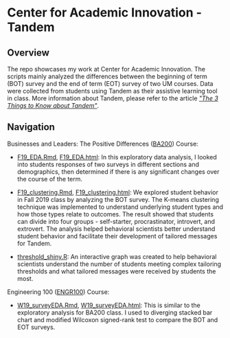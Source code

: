 # Center for Academic Innovation - Tandem

## Overview
The repo showcases my work at Center for Academic Innovation. The scripts mainly analyzed the differences between the beginning of term (BOT) survey and the end of term (EOT) survey of two UM courses. Data were collected from students using Tandem as their assistive learning tool in class. More information about Tandem, please refer to the article [*"The 3 Things to Know about Tandem"*](https://ai.umich.edu/blog/the-3-things-to-know-about-tandem/).

## Navigation

Businesses and Leaders: The Positive Differences ([BA200](https://github.com/mclu/CAI_Tandem/tree/master/BA200)) Course:
- [F19_EDA.Rmd](https://github.com/mclu/CAI_Tandem/blob/master/BA200/F19_EDA.Rmd), [F19_EDA.html](https://github.com/mclu/CAI_Tandem/blob/master/BA200/F19_EDA.html): In this exploratory data analysis, I looked into students responses of two surveys in different sections and demographics, then determined if there is any significant changes over the course of the term.

- [F19_clustering.Rmd](https://github.com/mclu/CAI_Tandem/blob/master/BA200/F19_clustering.Rmd), [F19_clustering.html](https://github.com/mclu/CAI_Tandem/blob/master/BA200/F19_clustering.html): We explored student behavior in Fall 2019 class by analyzing the BOT survey. The K-means clustering technique was implemented to understand underlying student types and how those types relate to outcomes. The result showed that students can divide into four groups - self-starter, procrastinator, introvert, and extrovert. The analysis helped behavioral scientists better understand student behavior and facilitate their development of tailored messages for Tandem.

- [threshold_shiny.R](https://github.com/mclu/CAI_Tandem/blob/master/BA200/threshold_shiny.R): An interactive graph was created to help behavioral scientists understand the number of students meeting complex tailoring thresholds and what tailored messages were received by students the most.

Engineering 100 ([ENGR100](https://github.com/mclu/CAI_Tandem/tree/master/ENGR100)) Course:
- [W19_surveyEDA.Rmd](https://github.com/mclu/CAI_Tandem/blob/master/ENGR100/W19_surveyEDA.Rmd), [W19_surveyEDA.html](https://github.com/mclu/CAI_Tandem/blob/master/ENGR100/W19_surveyEDA.html): This is similar to the exploratory analysis for BA200 class. I used to diverging stacked bar chart and modified Wilcoxon signed-rank test to compare the BOT and EOT surveys.
